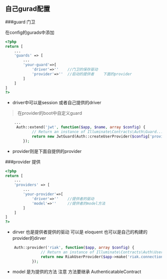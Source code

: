 ## 自己gurad配置


###guard 门卫

在config的gurads中添加

```php
<?php
return [
	...
	'guards' => [
		...
		'your-guard'=>[
			'driver'=>'' 	//门卫的保存驱动
			'provider'=>'' 	//启动的提供者	下面的provider	
		]
	]
]
?>
```

* driver中可以是session 或者自己提供的driver 

> 在provider的boot中自定义guard

```php
	...
	 Auth::extend('jwt', function($app, $name, array $config) {
            // Return an instance of Illuminate\Contracts\Auth\Guard...
            return new JwtGuard(Auth::createUserProvider($config['provider']));
        }); 
 ```

* provider则是下面自提供的provider

###provider 提供

```php
<?php
return [
	...
	'providers' => [
		...
		'your-provider'=>[
			'driver'=>'' 	//提供者的驱动
			'model'=>'' 	//提供者的model方法	
		]
	]
]
?>
```

* dirver 也是提供者提供的驱动 可以是 eloquent 也可以是自己的构建的provider的dirver

```php
	Auth::provider('riak', function($app, array $config) {
	            // Return an instance of Illuminate\Contracts\Auth\UserProvider...
	            return new RiakUserProvider($app->make('riak.connection'));
	        });
```

* model 是为提供的方法 注意 方法要继承 AuthenticatableContract 

